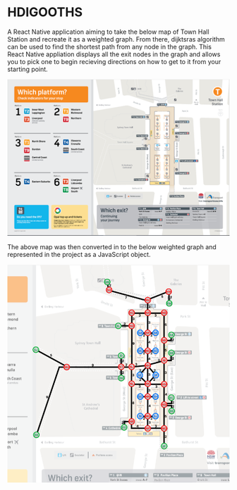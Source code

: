 # HDIGOOTHS
A React Native application aiming to take the below map of Town Hall Station and recreate it as a weighted graph. From  there, dijktsras algorithm can be used to find the shortest path from any node in the graph. This React Native appliation displays all the exit nodes in the graph and allows you to pick one to begin recieving directions on how to get to it from your starting point. 

![alt text](https://github.com/wkhatiz/hdigooths/blob/main/assets/Town%20Hall%20Station%20Map.png?raw=true)

The above map was then converted in to the below weighted graph and represented in the project as a JavaScript object. 

![alt text](https://github.com/wkhatiz/hdigooths/blob/main/assets/Weighted%20Graph.png?raw=true)
